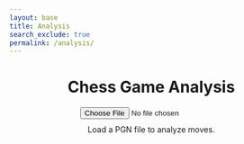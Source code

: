```yaml
---
layout: base
title: Analysis
search_exclude: true
permalink: /analysis/
---
```


<link rel="stylesheet"
			href="https://unpkg.com/@chrisoakman/chessboardjs@1.0.0/dist/chessboard-1.0.0.min.css"
			integrity="sha384-q94+BZtLrkL1/ohfjR8c6L+A6qzNH9R2hBLwyoAfu3i/WCvQjzL2RQJ3uNHDISdU"
			crossorigin="anonymous">

<h1 style="text-align:center;">Chess Game Analysis</h1>
<div style="text-align:center; margin-bottom: 10px;">
    <input type="file" id="file-input" accept=".pgn" />
</div>
<div class="container">
    <div id="board-container">
        <div id="board" style="width: 400px; margin: auto;"></div>
        <div id="status" style="text-align:center; margin-top: 10px;">Load a PGN file to analyze moves.</div>
    </div>
</div>

<script src="https://cdnjs.cloudflare.com/ajax/libs/chess.js/0.10.3/chess.min.js"></script>
<script src="https://code.jquery.com/jquery-3.5.1.min.js"
				integrity="sha384-ZvpUoO/+PpLXR1lu4jmpXWu80pZlYUAfxl5NsBMWOEPSjUn/6Z/hRTt8+pR6L4N2"
				crossorigin="anonymous"></script>
<script src="https://unpkg.com/@chrisoakman/chessboardjs@1.0.0/dist/chessboard-1.0.0.min.js"
				integrity="sha384-8Vi8VHwn3vjQ9eUHUxex3JSN/NFqUg3QbPyX8kWyb93+8AC/pPWTzj+nHtbC5bxD"
				crossorigin="anonymous"></script>

<script>
    const board = Chessboard('board', {
        position: 'start',
        draggable: false,
        pieceTheme: 'https://chessboardjs.com/img/chesspieces/wikipedia/{piece}.png',
    });

    const game = new Chess();
    let moveIndex = 0; // Tracks the current move in the PGN
    let moveHistory = [];

    const statusEl = document.getElementById('status');
    const fileInput = document.getElementById('file-input');

    // Handle PGN file upload
    fileInput.addEventListener('change', handleFileUpload);

    function handleFileUpload(event) {
        const file = event.target.files[0];
        const reader = new FileReader();

        reader.onload = function (e) {
            const pgn = e.target.result;

            if (game.load_pgn(pgn)) {
                moveHistory = game.history({ verbose: true });
                moveIndex = 0;
                updateBoard();
                statusEl.textContent = "Use Arrow Keys to navigate moves.";
            } else {
                alert("Invalid PGN file. Please upload a valid PGN file.");
            }
        };

        reader.readAsText(file);
    }

    // Function to update board based on moveIndex
    function updateBoard() {
        game.reset();
        for (let i = 0; i < moveIndex; i++) {
            game.move(moveHistory[i]);
        }
        board.position(game.fen());
        // TODO: here need to call a function that runs a fetch request to analyze-move endpoint
        // on first move "last_evaluation" will be 0, else will be this will be stored in a variable to be sent
    }

    // Handle Arrow Key Navigation
    document.addEventListener('keydown', function (e) {
        if (!moveHistory.length) return;

        if (e.key === 'ArrowRight') {
            if (moveIndex < moveHistory.length) moveIndex++;
            updateBoard();
        } else if (e.key === 'ArrowLeft') {
            if (moveIndex > 0) moveIndex--;
            updateBoard();
        }
    });
</script>
